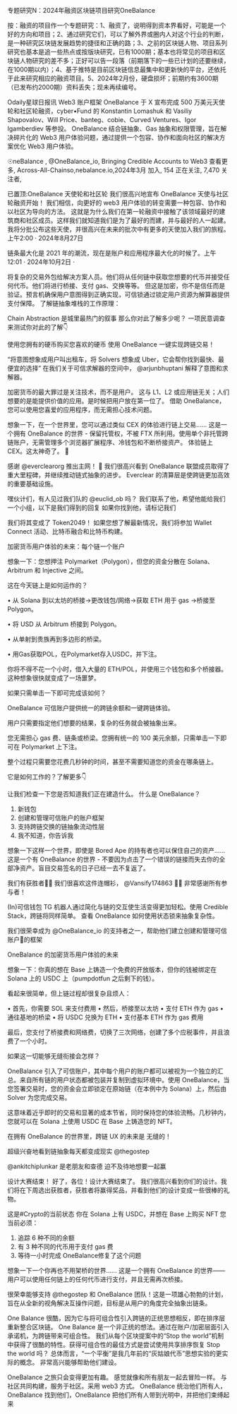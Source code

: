 专题研究N：2024年融资区块链项目研究OneBalance 



按：融资的项目作一个专题研究：1、融资了，说明得到资本界看好，可能是一个好的方向和项目；2、通过研究它们，可以了解外界或圈内人对这个行业的判断，是一种研究区块链发展趋势的捷径和正确的路；3、之前的区块链人物、项目系列研究也基本是追一些热点或按版块研究，已有1000期；基本也将常见的项目和区块链人物研究的差不多；正好可以告一段落（前期落下的一些已计划的还要继续，在1000期以内）；4、基于推特是目前区块链信息最集中和更新快的平台，还依托于此来研究相应的融资项目。5、2024年2月份，硬盘损坏；前期约有3600期（已发布约2000期）资料丢失；现未再续编号。


Odaily星球日报讯 Web3 账户框架 OneBalance 于 X 宣布完成 500 万美元天使轮和社区轮融资，cyber•Fund 的 Konstantin Lomashuk 和 Vasiliy Shapovalov、Will Price、banteg、cobie、Curved Ventures、Igor Igamberdiev 等参投。
OneBalance 结合链抽象、Gas 抽象和权限管理，旨在解决碎片化的 Web3 用户体验问题，通过提供一个包容、协作和面向社区的解决方案优化 Web3 用户体验。

☉neBalance
,
@OneBalance_io,
Bringing Credible Accounts to Web3
查看更多,
Across-All-Chainso,nebalance.io,2024年3月 加入,
154 正在关注,
7,470 关注者,


已置顶:OneBalance 天使轮和社区轮
我们很高兴地宣布 OneBalance 天使与社区轮融资开始！
我们相信，向更好的 web3 用户体验的转变需要一种包容、协作和以社区为导向的方法。
这就是为什么我们在第一轮融资中接触了该领域最好的建筑商和社区成员。这样我们就知道我们是为了最好的而建，并与最好的人一起建。
我将分批公布这些天使，并很高兴在未来的批次中有更多的天使加入我们的旅程。
上午2:00 · 2024年8月27日

链条最大化是 2021 年的潮流，现在是账户和应用程序最大化的时候了。上午12:01 · 2024年10月2日
·

将复杂的交易外包给解决方案人员。他们将从任何链中获取您想要的代币并接受任何代币。他们将进行桥接、支付 gas、交换等等。
但这是加密，你不是信任而是验证。预言机确保用户意图得到正确实现，可信锁通过锁定用户资源为解算器提供支付保障。
了解链抽象堆栈的工作原理：

Chain Abstraction 是城里最热门的叙事
那么你对此了解多少呢？
一项民意调查来测试你对此的了解👇

使用您拥有的硬币购买您喜欢的硬币
使用 OneBalance 一键实现跨链交易！

“将意图想象成用户叫出租车，将 Solvers 想象成 Uber，它会帮你找到最快、最便宜的选择”
在我们关于可信求解器的空间中， 
@arjunbhuptani
解释了意图和求解器。

加密货币的最大罪过是关注技术，而不是用户。
这与 L1、L2 或应用链无关；人们想要的是能提供价值的应用。是时候把用户放在第一位了。
借助 OneBalance，您可以使用您喜爱的应用程序，而无需担心技术问题。

想象一下，在一个世界里，您可以通过类似 CEX 的体验进行链上交易......
这是一个拥有 OneBalance 的世界 - 保留托管权，不被 FTX 所利用。使用单个非托管跨链账户，无需管理多个浏览器扩展程序、冷钱包和不断桥接资产。
体验链上 CEX。这太神奇了。 🧙

感谢
@everclearorg
推出主网！ 🎉
我们很高兴看到 OneBalance 联盟成员取得了重大里程碑，并继续推动链式抽象的进步。
Everclear 的清算层是使跨链更加高效的重要基础设施。

嘿伙计们，有人见过我们队的
@euclid_ob
吗？
我们联系了他，希望他能给我们一个小组，以下是我们得到的回复
如果你找到他，请标记我们

我们将其变成了 Token2049！
如果您想了解最新情况，我们将参加 Wallet Connect 活动、比特币融合和比特币构建。

加密货币用户体验的未来：每个链一个账户

想象一下：您想押注 Polymarket（Polygon），但您的资金分散在 Solana、Arbitrum 和 Injective 之间。

这在今天链上是如何运作的？

• 从 Solana 到以太坊的桥接->更改钱包/网络->获取 ETH 用于 gas ->桥接至 Polygon。

• 将 USD 从 Arbitrum 桥接到 Polygon。

• 从单射到贵族再到多边形的桥梁。

• 用Gas获取POL，在Polymarket存入USDC，并下注。

你将不得不花一个小时，借入大量的 ETH/POL，并使用三个钱包和多个桥接器。这种想象很快就变成了一场噩梦。

如果只需单击一下即可完成该如何？

OneBalance 可信账户提供统一的跨链余额和一键跨链体验。

用户只需要指定他们想要的结果，复杂的任务就会被抽象出来。

您无需担心 gas 费、链条或桥梁。您拥有统一的 100 美元余额，只需单击一下即可在 Polymarket 上下注。

整个过程只需要您花费几秒钟的时间，甚至不需要知道您的资金在哪条链上。

它是如何工作的？了解更多👇

让我们检查一下您是否知道我们正在建造什么。
什么是 OneBalance？
1. 新钱包
2. 创建和管理可信账户的账户框架
3. 支持跨链交换的链抽象流动性层
4. 我不知道，你告诉我

想象一下这样一个世界，即使是 Bored Ape 的持有者也可以保住自己的资产……
这是一个有 OneBalance 的世界 - 不要因为点击了一个错误的链接而失去你的全部净资产。盲目交易签名的日子已经一去不复返了。

我们有获胜者🥳🎉
我们很喜欢这件连帽衫， 
@Vansify174863
 👕🎨
非常感谢所有参与者！

(In)可信钱包
TG 机器人通过简化与链的交互使生活变得更加轻松。使用 Credible Stack，跨链将同样简单。
查看 OneBalance 如何使用状态锁来抽象复杂性。

我们很荣幸成为
@OneBalance_io
的支持者之一，帮助他们建立创建和管理可信账户🤝的框架

OneBalance 的加密货币用户体验的未来

想象一下：你真的想在 Base 上铸造一个免费的开放版本，但你的钱被绑定在 Solana 上的 USDC 上（pumpdotfun 之后剩下的钱）。

看起来很简单，但上链过程却很复杂且烦人：

• 首先，你需要 SOL 来支付费用
• 然后，桥接至以太坊
• 支付 ETH 作为 gas
• 通往基地的桥梁
• 将 USDC 兑换为 ETH
• 支付基本 ETH 作为 gas 费用

最后，您支付了桥接费和网络费，切换了三次网络，创建了多个应税事件，并且浪费了一个小时。

如果这一切能够无缝衔接会怎样？

OneBalance 引入了可信账户，其中每个用户的账户都可以被视为一个独立的汇总。来自所有链的用户状态都被包装并复制到虚拟环境中。使用 OneBalance，当您签署交易时，您的资金会立即锁定在原始链（在本例中为 Solana）上，然后由 Solver 为您完成交易。

这意味着近乎即时的交易和显著的成本节省，同时保持您的体验流畅。几秒钟内，您就可以在 Solana 上使用 USDC 在 Base 上铸造您的 NFT。

在拥有 OneBalance 的世界里，跨链 UX 的未来是
无缝的！

超级兴奋地看到链抽象每天都变成现实
@thegostep
 
@ankitchiplunkar
是老朋友和查德
迫不及待地想要一起赢

设计大赛结束！
好了，各位！设计大赛结束了。
我们很高兴看到你们的设计。我们将在下周选出获胜者，获胜者将赢得奖品，并看到他们的设计变成一些很棒的礼物。

这是#Crypto的当前状态
你在 Solana 上有 USDC，并想在 Base 上购买 NFT
您当前必须：
1. 追踪 6 种不同的余额
2. 有 3 种不同的代币用于支付 gas 费
3. 等待一小时完成
OneBalance修复了这个问题

想象一下一个你再也不用架桥的世界……
这是一个拥有 OneBalance 的世界——用户可以使用任何链上的任何代币进行支付，并且无需再次桥接。

很荣幸能够支持
@thegostep
和 OneBalance 团队！这是一项雄心勃勃的计划，旨在从全新的视角解决互操作问题，目标是从用户的角度完全抽象出链条。

One Balance 很酷，因为它与将可组合性引入跨链的正统思想相反，即在排序层重新整合区块链。
One Balance 是一个非正统的想法。通过在账户/加密层面引入承诺机，为跨链带来可组合性。
我们从每个区块提案中的“Stop the world”机制中获得了很酷的特性。获得可组合性的最佳方式是尝试使用共享排序恢复 Stop the world 吗？
总体而言，“一个平衡”是我几年前的“灰姑娘代币”思想实验的更实际的概念。
非常高兴能够帮助他们建设。

OneBalance 之旅只会变得更加有趣。
感觉就像和所有朋友一起去冒险一样。
与社区共同构建，服务于社区。采用 web3 方式。
OneBalance 统治他们所有人，OneBalance 找到他们，OneBalance 把他们所有人带到光明中，并把他们束缚起来

